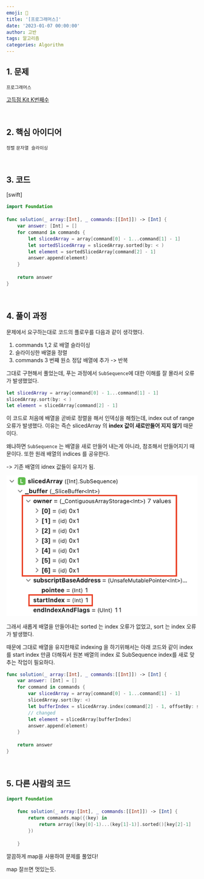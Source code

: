 ```yaml
---
emoji: 🧶
title: '[프로그래머스]'
date: '2023-01-07 00:00:00'
author: 고반
tags: 알고리즘
categories: Algorithm
---
```


## 1. 문제

`프로그래머스`

[고득점 Kit K번째수](https://school.programmers.co.kr/learn/courses/30/lessons/42748)


<br/>

## 2. 핵심 아이디어

`정렬` `문자열 슬라이싱`

<br/>

## 3. 코드
[swift]
```swift
import Foundation

func solution(_ array:[Int], _ commands:[[Int]]) -> [Int] {
    var answer: [Int] = []
    for command in commands {
        let slicedArray = array[command[0] - 1...command[1] - 1]
        let sortedSlicedArray = slicedArray.sorted(by: < )
        let element = sortedSlicedArray[command[2] - 1]
        answer.append(element)
    }
    
    return answer
}

```

<br/>

## 4. 풀이 과정

문제에서 요구하는대로 코드의 플로우를 다음과 같이 생각했다.

1. commands 1,2 로 배열 슬라이싱
2. 슬라이싱한 배열을 정렬
3. commands 3 번쨰 원소 정답 배열에 추가
-> 반복

그대로 구현해서 풀었는데, 푸는 과정에서 `SubSequence`에 대한 이해를 잘 몰라서 오류가 발생했었다.

```swift
let slicedArray = array[command[0] - 1...command[1] - 1]
slicedArray.sort(by: < )
let element = slicedArray[command[2] - 1]
```

이 코드로 처음에 배열을 곧바로 정렬을 해서 인덱싱을 해줬는데, index out of range 오류가 발생했다. 이유는 즉슨 slicedArray 의 **index 값이 새로만들어 지지 않기** 때문이다.

왜냐하면 `SubSequence` 는 배열을 새로 만들어 내는게 아니라, 참조해서 만들어지기 때문이다. 또한 원래 배열의 indices 를 공유한다.

-> 기존 배열의 idnex 값들이 유지가 됨.

![subSequence.png](subSequence.png)


그래서 새롭게 배열을 만들어내는 sorted 는 index 오류가 없었고, sort 는 index 오류가 발생했다.

때문에 그대로 배열을 유지한채로 indexing 을 하기위해서는 아래 코드와 같이 index 를 start index 만큼 더해줘서 원본 배열의 index 로 SubSequence index를 새로 맞추는 작업이 필요하다.

```swift
func solution(_ array:[Int], _ commands:[[Int]]) -> [Int] {
    var answer: [Int] = []
    for command in commands {
        var slicedArray = array[command[0] - 1...command[1] - 1]
        slicedArray.sort(by: <)
        let bufferIndex = slicedArray.index(command[2] - 1, offsetBy: slicedArray.startIndex)
        // changed
        let element = slicedArray[bufferIndex]
        answer.append(element)
    }
    
    return answer
}
```



<br/>

## 5. 다른 사람의 코드

```swift
import Foundation

    func solution(_ array:[Int], _ commands:[[Int]]) -> [Int] {
        return commands.map({(key) in
            return array[(key[0]-1)...(key[1]-1)].sorted()[key[2]-1]
        })

    }
```

깔끔하게 map을 사용하여 문제를 풀었다! 

map 잘쓰면 멋있는듯.

<br/>


```toc

```
